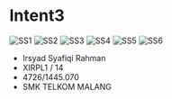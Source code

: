 # Intent3


![SS1](https://s15.postimg.org/ohgffy8i3/Screenshot_2016_10_10_06_23_39.png)
![SS2](https://s15.postimg.org/jwu910osr/Screenshot_2016_10_10_06_23_45.png)
![SS3](https://s15.postimg.org/x29r74iob/Screenshot_2016_10_10_06_23_55.png)
![SS4](https://s15.postimg.org/n68o7hcwb/Screenshot_2016_10_10_06_25_22.png)
![SS5](https://s15.postimg.org/ymf35ir2j/Screenshot_2016_10_10_06_26_30.png)
![SS6](https://s15.postimg.org/tp1ikep3f/Screenshot_2016_10_10_06_26_39.png)

- Irsyad Syafiqi Rahman
- XIRPL1 / 14
- 4726/1445.070
- SMK TELKOM MALANG
